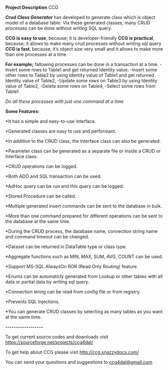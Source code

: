 **Project Description**
CCG

**_Crud Class Generator_** has developed to generate class which is object model of a database table. 
Via these generated classes, many CRUD processes can be done without writing SQL query.

**CCG is easy to use**, because; it is developer-friendly
**CCG is practical**, because; it allows to make many crud processes without writing sql query
**CCG is fast**, because; it’s object size very small and it allows to make more than one processes at a time.

**For example;** fallowing processes can be done in a transaction at a time.
-Insert some rows to Table1 and get returned Identity value.
-Insert some other rows to Table2 by using Identity value of Table1 and get returned Identity value of Table2,
-Update some rows on Table3 by using Identity value of Table2,
-Delete some rows on Table4,
-Select some rows from Table1

_Do all these processes with just one command at a time_

**Some Features:**

*It has a simple and easy-to-use interface.

*Generated classes are easy to use and performant.

*In addition to the CRUD class, the Interface class can also be generated.

*Parameter class can be generated as a separate file or inside a CRUD or Interface class.

*CRUD operations can be logged.

*Both ADO and SQL transaction can be used.

*AdHoc query can be run and this query can be logged.

*Stored Procedure can be called.

*Multiple generated insert commands can be sent to the database in bulk.

*More than one command prepared for different operations can be sent to the database at the same time.

*During the CRUD process, the database name, connection string name and command timeout can be changed.

*Dataset can be returned in DataTable type or class type.

*Aggregate functions such as MIN, MAX, SUM, AVG, COUNT can be used.

*Support MS-SQL AlwaysOn ROR (Read Only Routing) feature.

*Enums can be automaticly generated from Lookup or other tables with all data or partial data by writing sql query.

*Connection string can be read from config file or from registry.

*Prevents SQL Injections.

*You can generate CRUD classes by selecting as many tables as you want at the same time.


***------------------***

To get current source codes and downloads visit https://sourceforge.net/projects/ccg4dal/

To get help about CCG please visit http://ccg.snazzydocs.com/

You can send your questions and suggestions to ccg4dal@gmail.com
